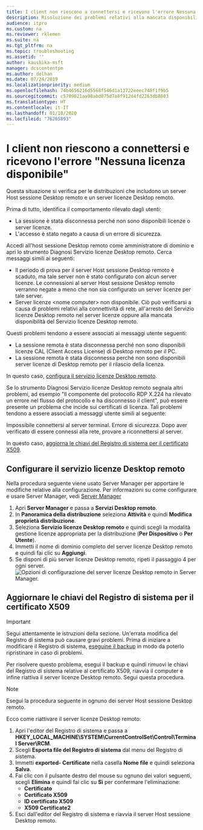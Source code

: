 ```yaml
---
title: I client non riescono a connettersi e ricevono l'errore Nessuna licenza disponibile
description: Risoluzione dei problemi relativi alla mancata disponibilità di licenze con una connessione Desktop remoto
audience: itpro
ms.custom: na
ms.reviewer: rklemen
ms.suite: na
ms.tgt_pltfrm: na
ms.topic: troubleshooting
ms.assetid: ''
author: kaushika-msft
manager: dcscontentpm
ms.author: delhan
ms.date: 07/24/2019
ms.localizationpriority: medium
ms.openlocfilehash: 74b4656216d5568f546d1a13722eeec748f1f9b5
ms.sourcegitcommit: c5709021aa98abd075d7a8f912d4fd2263db8803
ms.translationtype: HT
ms.contentlocale: it-IT
ms.lasthandoff: 01/18/2020
ms.locfileid: "76265893"
---
```

# <a name="clients-cant-connect-and-see-no-licenses-available-error"></a>I client non riescono a connettersi e ricevono l'errore "Nessuna licenza disponibile"

Questa situazione si verifica per le distribuzioni che includono un server Host sessione Desktop remoto e un server licenze Desktop remoto.

Prima di tutto, identifica il comportamento rilevato dagli utenti:

- La sessione è stata disconnessa perché non sono disponibili licenze o server licenze.
- L'accesso è stato negato a causa di un errore di sicurezza.

Accedi all'host sessione Desktop remoto come amministratore di dominio e apri lo strumento Diagnosi Servizio licenze Desktop remoto. Cerca messaggi simili ai seguenti:

  - Il periodo di prova per il server Host sessione Desktop remoto è scaduto, ma tale server non è stato configurato con alcun server licenze. Le connessioni al server Host sessione Desktop remoto verranno negate a meno che non sia configurato un server licenze per tale server.
  - Server licenze \<nome computer\> non disponibile. Ciò può verificarsi a causa di problemi relativi alla connettività di rete, all'arresto del Servizio licenze Desktop remoto nel server licenze oppure alla mancata disponibilità del Servizio licenze Desktop remoto.

Questi problemi tendono a essere associati ai messaggi utente seguenti:

  - La sessione remota è stata disconnessa perché non sono disponibili licenze CAL (Client Access License) di Desktop remoto per il PC.
  - La sessione remota è stata disconnessa perché non sono disponibili server licenze di Desktop remoto per il rilascio della licenza.

In questo caso, [configura il servizio licenze Desktop remoto](#configure-the-rd-licensing-service).

Se lo strumento Diagnosi Servizio licenze Desktop remoto segnala altri problemi, ad esempio "Il componente del protocollo RDP X.224 ha rilevato un errore nel flusso del protocollo e ha disconnesso il client", può essere presente un problema che incide sui certificati di licenza. Tali problemi tendono a essere associati a messaggi utente simili al seguente:

Impossibile connettersi al server terminal. Errore di sicurezza. Dopo aver verificato di essere connessi alla rete, provare a riconnettersi al server.

In questo caso, [aggiorna le chiavi del Registro di sistema per il certificato X509](#refresh-the-x509-certificate-registry-keys).

## <a name="configure-the-rd-licensing-service"></a>Configurare il servizio licenze Desktop remoto

Nella procedura seguente viene usato Server Manager per apportare le modifiche relative alla configurazione. Per informazioni su come configurare e usare Server Manager, vedi [Server Manager](../../../administration/server-manager/server-manager.md)

1. Apri **Server Manager** e passa a **Servizi Desktop remoto**.
2. In **Panoramica della distribuzione** seleziona **Attività** e quindi **Modifica proprietà distribuzione**.
3. Seleziona **Servizio licenze Desktop remoto** e quindi scegli la modalità gestione licenze appropriata per la distribuzione (**Per Dispositivo** o **Per Utente**).
4. Immetti il nome di dominio completo del server licenze Desktop remoto e quindi fai clic su **Aggiungi**.
5. Se disponi di più server licenze Desktop remoto, ripeti il passaggio 4 per ogni server. 
    ![Opzioni di configurazione del server licenze Desktop remoto in Server Manager.](../media/troubleshoot-remote-desktop-connections/RDLicensing_Configure.png)

## <a name="refresh-the-x509-certificate-registry-keys"></a>Aggiornare le chiavi del Registro di sistema per il certificato X509

> [!IMPORTANT]  
> Segui attentamente le istruzioni della sezione. Un'errata modifica del Registro di sistema può causare gravi problemi. Prima di iniziare a modificare il Registro di sistema, [eseguine il backup](https://support.microsoft.com/help/322756) in modo da poterlo ripristinare in caso di problemi.

Per risolvere questo problema, esegui il backup e quindi rimuovi le chiavi del Registro di sistema relative al certificato X509, riavvia il computer e infine riattiva il server licenze Desktop remoto. Segui questa procedura.

> [!NOTE]
> Esegui la procedura seguente in ognuno dei server Host sessione Desktop remoto.

Ecco come riattivare il server licenze Desktop remoto:

1. Apri l'editor del Registro di sistema e passa a **HKEY\_LOCAL\_MACHINE\\SYSTEM\\CurrentControlSet\\Control\\Terminal Server\\RCM**.
2. Scegli **Esporta file del Registro di sistema** dal menu del Registro di sistema.
3. Immetti **exported- Certificate** nella casella **Nome file** e quindi seleziona **Salva**.
4. Fai clic con il pulsante destro del mouse su ognuno dei valori seguenti, scegli **Elimina** e quindi fai clic su **Sì** per confermare l'eliminazione:  
      - **Certificato**
      - **Certificato X509**
      - **ID certificato X509**
      - **X509 Certificate2**
5. Esci dall'editor del Registro di sistema e riavvia il server Host sessione Desktop remoto.